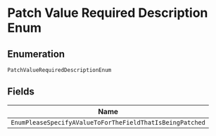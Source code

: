 
# Patch Value Required Description Enum

## Enumeration

`PatchValueRequiredDescriptionEnum`

## Fields

| Name |
|  --- |
| `EnumPleaseSpecifyAValueToForTheFieldThatIsBeingPatched` |

